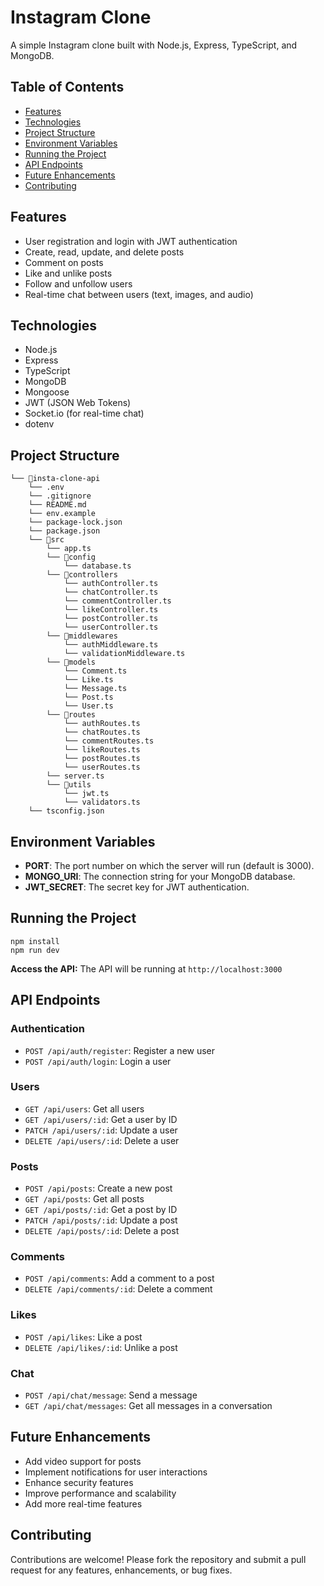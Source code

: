 
# Instagram Clone

A simple Instagram clone built with Node.js, Express, TypeScript, and MongoDB.

## Table of Contents

- [Features](#features)
- [Technologies](#technologies)
- [Project Structure](#project-structure)
- [Environment Variables](#environment-variables)
- [Running the Project](#running-the-project)
- [API Endpoints](#api-endpoints)
- [Future Enhancements](#future-enhancements)
- [Contributing](#contributing)

## Features

- User registration and login with JWT authentication
- Create, read, update, and delete posts
- Comment on posts
- Like and unlike posts
- Follow and unfollow users
- Real-time chat between users (text, images, and audio)

## Technologies

- Node.js
- Express
- TypeScript
- MongoDB
- Mongoose
- JWT (JSON Web Tokens)
- Socket.io (for real-time chat)
- dotenv

## Project Structure

```
└── 📁insta-clone-api
    └── .env
    └── .gitignore
    └── README.md
    └── env.example
    └── package-lock.json
    └── package.json
    └── 📁src
        └── app.ts
        └── 📁config
            └── database.ts
        └── 📁controllers
            └── authController.ts
            └── chatController.ts
            └── commentController.ts
            └── likeController.ts
            └── postController.ts
            └── userController.ts
        └── 📁middlewares
            └── authMiddleware.ts
            └── validationMiddleware.ts
        └── 📁models
            └── Comment.ts
            └── Like.ts
            └── Message.ts
            └── Post.ts
            └── User.ts
        └── 📁routes
            └── authRoutes.ts
            └── chatRoutes.ts
            └── commentRoutes.ts
            └── likeRoutes.ts
            └── postRoutes.ts
            └── userRoutes.ts
        └── server.ts
        └── 📁utils
            └── jwt.ts
            └── validators.ts
    └── tsconfig.json
```


## Environment Variables
- **PORT**: The port number on which the server will run (default is 3000).
- **MONGO_URI**: The connection string for your MongoDB database.
- **JWT_SECRET**: The secret key for JWT authentication.

## Running the Project

    npm install
    npm run dev

**Access the API:**
The API will be running at `http://localhost:3000`

## API Endpoints

### Authentication

-   `POST /api/auth/register`: Register a new user
-   `POST /api/auth/login`: Login a user

### Users

-   `GET /api/users`: Get all users
-   `GET /api/users/:id`: Get a user by ID
-   `PATCH /api/users/:id`: Update a user
-   `DELETE /api/users/:id`: Delete a user

### Posts

-   `POST /api/posts`: Create a new post
-   `GET /api/posts`: Get all posts
-   `GET /api/posts/:id`: Get a post by ID
-   `PATCH /api/posts/:id`: Update a post
-   `DELETE /api/posts/:id`: Delete a post

### Comments

-   `POST /api/comments`: Add a comment to a post
-   `DELETE /api/comments/:id`: Delete a comment

### Likes

-   `POST /api/likes`: Like a post
-   `DELETE /api/likes/:id`: Unlike a post

### Chat

-   `POST /api/chat/message`: Send a message
-   `GET /api/chat/messages`: Get all messages in a conversation

## Future Enhancements

-   Add video support for posts
-   Implement notifications for user interactions
-   Enhance security features
-   Improve performance and scalability
-   Add more real-time features

## Contributing

Contributions are welcome! Please fork the repository and submit a pull request for any features, enhancements, or bug fixes.
